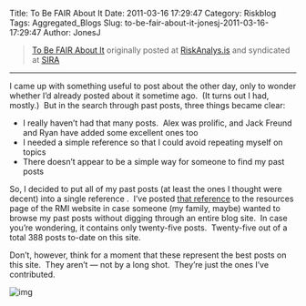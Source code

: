 Title: To Be FAIR About It
Date: 2011-03-16 17:29:47
Category: Riskblog
Tags: Aggregated_Blogs
Slug: to-be-fair-about-it-jonesj-2011-03-16-17:29:47
Author: JonesJ

>[To Be FAIR About It](http://feedproxy.google.com/~r/Riskanalysis/~3/CKlWoA8l4b8/) originally posted at [RiskAnalys.is](http://riskmanagementinsight.com/riskanalysis) and syndicated at [SIRA](http://societyinforisk.org)
***
I came up with something useful to post about the other day, only to wonder whether I’d already posted about it sometime ago.  (It turns out I had, mostly.)  But in the search through past posts, three things became clear:

-   I really haven’t had that many posts.  Alex was prolific, and Jack Freund and Ryan have added some excellent ones too
-   I needed a simple reference so that I could avoid repeating myself on topics
-   There doesn’t appear to be a simple way for someone to find my past posts

So, I decided to put all of my past posts (at least the ones I thought were decent) into a single reference .  I’ve posted [that reference](http://riskmanagementinsight.com/wp-content/uploads/2011/03/To-Be-FAIR-About-It-v1.pdf) to the resources page of the RMI website in case someone (my family, maybe) wanted to browse my past posts without digging through an entire blog site.  In case you’re wondering, it contains only twenty-five posts.  Twenty-five out of a total 388 posts to-date on this site.

Don’t, however, think for a moment that these represent the best posts on this site.  They aren’t — not by a long shot.  They’re just the ones I’ve contributed.

![img](http://feeds.feedburner.com/~r/Riskanalysis/~4/CKlWoA8l4b8)


